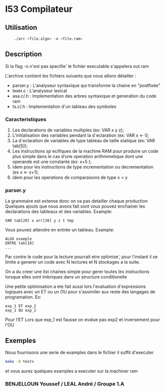 # I53 Compilateur

## Utilisation
```bash
    ./arc <file.algo> -o <file.ram>
```
## Description 
Si la flag -o n'est pas specifie' le fichier executable s'appelera out.ram

L'archive contient les fichiers suivants que nous allons détailler :

- parser.y : L'analyseur syntaxique qui transforme la chaine en "postfixée"
- lexer.c  : L'analyseur lexical
- asa.c/.h : Implementation des arbres syntaxique et generation du code ram
- ts.c/.h  : Implementation d'un tableau des symboles

### **Caracteristiques**
1. Les declarations de variables multiples (ex: VAR x y z);
2. L’initialisation des variables pendant la d´eclaration (ex: VAR x <- 0;
3. La d´eclaration de variables de type tableau de taille statique (ex: VAR tab[5]);
4. Les instructions sp´ecifiques de la machine RAM pour produire un code plus simple dans le cas d’une operation arithmmetique dont une operande est une constante (ex: x+5 );
5. idem pour les instructions de type incrementation ou decrementation (ex x <- x+1);
6. idem pour les operations de comparaisons de type x < y 

### **parser.y**
La grammaire est extense donc on va pas detailler chaque production
Quelques ajouts que nous avons fait sont vous pouvez enchainer les declarations
des tableaux et des variables. Example:
```
VAR tab[20] x arr[30] y z t tmp
```
Vous pouvez attendre en entrée un tableau. Example:
```
ALGO example
ENTRE tab[10]
...

```
Par contre le code pour la lecture pourrait etre optimise', pour l'instant
il se limite a generer un code avec N lectures et N stockages a la suite. 

On a du creer une list chaines simple pour gerer toutes les instructions 
lorsque elles sont imbriques dans un structure conditionelle

Une petite optimisation a ete fait aussi lors l'evaluation d'expressions logiques
avec un ET ou un OU pour s'assimiler aux reste des langages de programation.
Ex:
```
exp_1 ET exp_2
exp_1 OU exp_2
```
Pour l'ET Lors que exp_1 est fausse on evalue pas exp2 et inversement pour l'OU

## Exemples
Nous fournisons une serie de examples dans le fichier il suffit d'executer
```bash
make -B tests 
```
et vous aurez quelques examples a executer sur la machiner ram
### BENJELLOUN Youssef / LEAL André / Groupe 1.A

